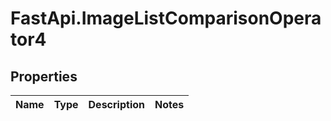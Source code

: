 # FastApi.ImageListComparisonOperator4

## Properties
Name | Type | Description | Notes
------------ | ------------- | ------------- | -------------
